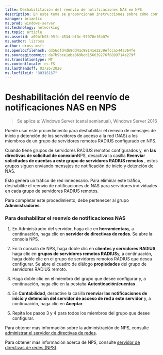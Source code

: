 ```yaml
---
title: Deshabilitación del reenvío de notificaciones NAS en NPS
description: En este tema se proporcionan instrucciones sobre cómo configurar las autenticaciones simultáneas del servidor de directivas de redes en Windows Server 2016.
manager: brianlic
ms.prod: windows-server
ms.technology: networking
ms.topic: article
ms.assetid: a09bfb03-95fc-4534-bf3c-97078ef6b07e
ms.author: lizross
author: eross-msft
ms.openlocfilehash: dd56dfd4db9dd41c98141e2239efcca544a364fe
ms.sourcegitcommit: da7b9bce1eba369bcd156639276f6899714e279f
ms.translationtype: MT
ms.contentlocale: es-ES
ms.lasthandoff: 03/26/2020
ms.locfileid: "80316167"
---
```

# <a name="disable-nas-notification-forwarding-in-nps"></a>Deshabilitación del reenvío de notificaciones NAS en NPS

>Se aplica a: Windows Server (canal semianual), Windows Server 2016

Puede usar este procedimiento para deshabilitar el reenvío de mensajes de inicio y detención de los servidores de acceso a la red (NAS) a los miembros de un grupo de servidores remotos RADIUS configurado en NPS.

Cuando tiene grupos de servidores RADIUS remotos configurados y, en **las directivas de solicitud de conexión**NPS, desactiva la casilla **Reenviar solicitudes de cuentas a este grupo de servidores RADIUS remotos** , estos grupos siguen enviando mensajes de notificación de inicio y detención de NAS. 

Esto genera un tráfico de red innecesario. Para eliminar este tráfico, deshabilite el reenvío de notificaciones de NAS para servidores individuales en cada grupo de servidores RADIUS remotos.

Para completar este procedimiento, debe pertenecer al grupo **Administradores**.

### <a name="to-disable-nas-notification-forwarding"></a>Para deshabilitar el reenvío de notificaciones NAS

1. En Administrador del servidor, haga clic en **herramientas**y, a continuación, haga clic en **servidor de directivas de redes**. Se abre la consola NPS.

2. En la consola de NPS, haga doble clic en **clientes y servidores RADIUS**, haga clic en **grupos de servidores remotos RADIUS**y, a continuación, haga doble clic en el grupo de servidores remotos RADIUS que desea configurar. Se abre el cuadro de diálogo **propiedades** del grupo de servidores RADIUS remoto.

3. Haga doble clic en el miembro del grupo que desee configurar y, a continuación, haga clic en la pestaña **Autenticación/cuentas** .

4. En **Contabilidad**, desactive la casilla **reenviar las notificaciones de inicio y detención del servidor de acceso de red a este servidor** y, a continuación, haga clic en **Aceptar**.

5. Repita los pasos 3 y 4 para todos los miembros del grupo que desee configurar.

Para obtener más información sobre la administración de NPS, consulte [administrar el servidor de directivas de redes](nps-manage-top.md).

Para obtener más información acerca de NPS, consulte [servidor de directivas de redes (NPS)](nps-top.md).
